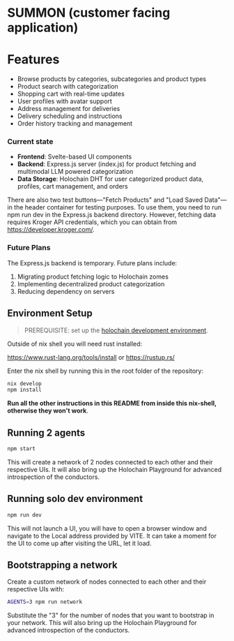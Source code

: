 # SUMMON (customer facing application)

# Features

- Browse products by categories, subcategories and product types
- Product search with categorization
- Shopping cart with real-time updates
- User profiles with avatar support
- Address management for deliveries
- Delivery scheduling and instructions
- Order history tracking and management

### Current state

- **Frontend**: Svelte-based UI components
- **Backend**: Express.js server (index.js) for product fetching and multimodal LLM powered categorization
- **Data Storage**: Holochain DHT for user categorized product data, profiles, cart management, and orders

There are also two test buttons—"Fetch Products" and "Load Saved Data"—in the header container for testing purposes. To use them, you need to run npm run dev in the Express.js backend directory. However, fetching data requires Kroger API credentials, which you can obtain from https://developer.kroger.com/.

### Future Plans

The Express.js backend is temporary. Future plans include:

1. Migrating product fetching logic to Holochain zomes
2. Implementing decentralized product categorization
3. Reducing dependency on servers

## Environment Setup

> PREREQUISITE: set up the [holochain development environment](https://developer.holochain.org/docs/install/).

Outside of nix shell you will need rust installed:

https://www.rust-lang.org/tools/install or https://rustup.rs/

Enter the nix shell by running this in the root folder of the repository: 

```bash
nix develop
npm install
```

**Run all the other instructions in this README from inside this nix-shell, otherwise they won't work**.

## Running 2 agents
 
```bash
npm start
```

This will create a network of 2 nodes connected to each other and their respective UIs.
It will also bring up the Holochain Playground for advanced introspection of the conductors.

## Running solo dev environment

```bash
npm run dev
```

This will not launch a UI, you will have to open a browser window and navigate to the Local address provided by VITE. It can take a moment for the UI to come up after visiting the URL, let it load. 

## Bootstrapping a network

Create a custom network of nodes connected to each other and their respective UIs with:

```bash
AGENTS=3 npm run network
```

Substitute the "3" for the number of nodes that you want to bootstrap in your network.
This will also bring up the Holochain Playground for advanced introspection of the conductors.

